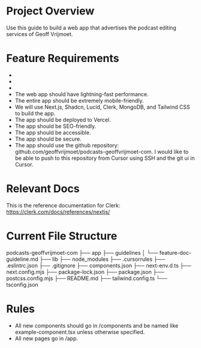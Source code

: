 # Project Overview
Use this guide to build a web app that advertises the podcast editing services of Geoff Vrijmoet.

# Feature Requirements
- 
- 
- 
- The web app should have lightning-fast performance.
- The entire app should be extremely mobile-friendly.
- We will use Next.js, Shadcn, Lucid, Clerk, MongoDB, and Tailwind CSS to build the app.
- The app should be deployed to Vercel.
- The app should be SEO-friendly.
- The app should be accessible.
- The app should be secure.
- The app should use the github repository: github.com/geoffvrijmoet/podcasts-geoffvrijmoet-com. I would like to be able to push to this repository from Cursor using SSH and the git ui in Cursor.

# Relevant Docs
This is the reference documentation for Clerk: https://clerk.com/docs/references/nextjs/

# Current File Structure
podcasts-geoffvrijmoet-com
├── app
├── guidelines
│   └── feature-doc-guideline.md
├── lib
├── node_modules
├── .cursorrules
├── .eslintrc.json
├── .gitignore
├── components.json
├── next-env.d.ts
├── next.config.mjs
├── package-lock.json
├── package.json
├── postcss.config.mjs
├── README.md
├── tailwind.config.ts
└── tsconfig.json


# Rules
- All new components should go in /components and be named like example-component.tsx unless otherwise specified.
- All new pages go in /app.
